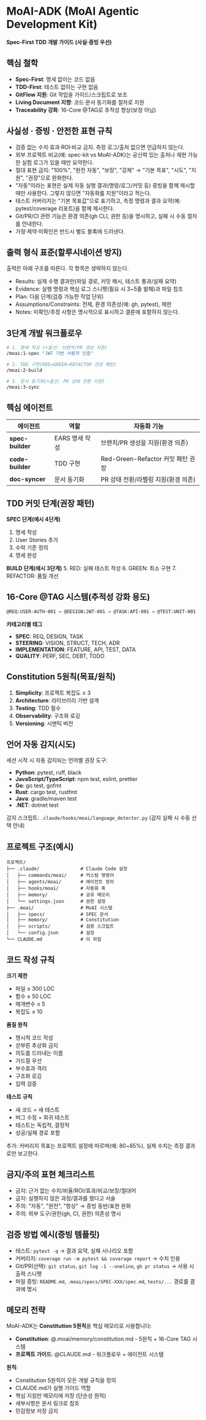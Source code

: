 # MoAI-ADK (MoAI Agentic Development Kit)

**Spec-First TDD 개발 가이드 (사실·증빙 우선)**

## 핵심 철학
- **Spec-First**: 명세 없이는 코드 없음
- **TDD-First**: 테스트 없이는 구현 없음
- **GitFlow 지원**: Git 작업을 가이드/스크립트로 보조
- **Living Document 지향**: 코드·문서 동기화를 절차로 지원
- **Traceability 강화**: 16-Core @TAG로 추적성 향상(보장 아님)

## 사실성 · 증빙 · 안전한 표현 규칙

- 검증 없는 수치·효과·ROI·비교 금지. 측정 로그/출처 없으면 언급하지 않는다.
- 외부 프로젝트 비교(예: spec-kit vs MoAI-ADK)는 공신력 있는 출처나 재현 가능한 실험 로그가 있을 때만 요약한다.
- 절대 표현 금지: "100%", "완전 자동", "보장", "강제" → "기본 목표", "시도", "지원", "권장"으로 완화한다.
- "자동"이라는 표현은 실제 자동 실행 결과(명령/로그/커밋 등) 증빙을 함께 제시할 때만 사용한다. 그렇지 않으면 "자동화를 지원"이라고 적는다.
- 테스트 커버리지는 "기본 목표값"으로 표기하고, 측정 명령과 결과 요약(예: pytest/coverage 리포트)을 함께 제시한다.
- Git/PR/CI 관련 기능은 환경 의존(gh CLI, 권한 등)을 명시하고, 실패 시 수동 절차를 안내한다.
- 가정·제약·미확인은 반드시 별도 블록에 드러낸다.

## 출력 형식 표준(할루시네이션 방지)

출력은 아래 구조를 따른다. 각 항목은 생략하지 않는다.
- Results: 실제 수행 결과만(파일 경로, 커밋 해시, 테스트 통과/실패 요약)
- Evidence: 실행 명령과 핵심 로그 스니펫(필요 시 3~5줄 발췌)과 파일 참조
- Plan: 다음 단계(검증 가능한 작업 단위)
- Assumptions/Constraints: 전제, 환경 의존성(예: gh, pytest), 제한
- Notes: 미확인/추정 사항은 명시적으로 표시하고 결론에 포함하지 않는다.

## 3단계 개발 워크플로우

```bash
# 1. 명세 작성 (+옵션: 브랜치/PR 생성 지원)
/moai:1-spec "JWT 기반 사용자 인증"

# 2. TDD 구현(RED→GREEN→REFACTOR 권장 패턴)
/moai:2-build

# 3. 문서 동기화(+옵션: PR 상태 전환 지원)
/moai:3-sync
```

## 핵심 에이전트

| 에이전트 | 역할 | 자동화 기능 |
|----------|------|------------|
| **spec-builder** | EARS 명세 작성 | 브랜치/PR 생성을 지원(환경 의존) |
| **code-builder** | TDD 구현 | Red-Green-Refactor 커밋 패턴 권장 |
| **doc-syncer** | 문서 동기화 | PR 상태 전환/라벨링 지원(환경 의존) |

## TDD 커밋 단계(권장 패턴)

**SPEC 단계(예시 4단계)**
1. 명세 작성
2. User Stories 추가
3. 수락 기준 정의
4. 명세 완성

**BUILD 단계(예시 3단계)**
5. RED: 실패 테스트 작성
6. GREEN: 최소 구현
7. REFACTOR: 품질 개선

## 16-Core @TAG 시스템(추적성 강화 용도)

```markdown
@REQ:USER-AUTH-001 → @DESIGN:JWT-001 → @TASK:API-001 → @TEST:UNIT-001
```

**카테고리별 태그**
- **SPEC**: REQ, DESIGN, TASK
- **STEERING**: VISION, STRUCT, TECH, ADR
- **IMPLEMENTATION**: FEATURE, API, TEST, DATA
- **QUALITY**: PERF, SEC, DEBT, TODO

## Constitution 5원칙(목표/원칙)

1. **Simplicity**: 프로젝트 복잡도 ≤ 3
2. **Architecture**: 라이브러리 기반 설계
3. **Testing**: TDD 필수
4. **Observability**: 구조화 로깅
5. **Versioning**: 시맨틱 버전

## 언어 자동 감지(시도)

세션 시작 시 자동 감지되는 언어별 권장 도구:
- **Python**: pytest, ruff, black
- **JavaScript/TypeScript**: npm test, eslint, prettier
- **Go**: go test, gofmt
- **Rust**: cargo test, rustfmt
- **Java**: gradle/maven test
- **.NET**: dotnet test

감지 스크립트: `.claude/hooks/moai/language_detector.py` (감지 실패 시 수동 선택 안내)

## 프로젝트 구조(예시)

```
프로젝트/
├── .claude/               # Claude Code 설정
│   ├── commands/moai/     # 커스텀 명령어
│   ├── agents/moai/       # 에이전트 정의
│   ├── hooks/moai/        # 자동화 훅
│   ├── memory/            # 공유 메모리
│   └── settings.json      # 권한 설정
├── .moai/                 # MoAI 시스템
│   ├── specs/             # SPEC 문서
│   ├── memory/            # Constitution
│   ├── scripts/           # 검증 스크립트
│   └── config.json        # 설정
└── CLAUDE.md              # 이 파일
```

## 코드 작성 규칙

**크기 제한**
- 파일 ≤ 300 LOC
- 함수 ≤ 50 LOC
- 매개변수 ≤ 5
- 복잡도 ≤ 10

**품질 원칙**
- 명시적 코드 작성
- 섣부른 추상화 금지
- 의도를 드러내는 이름
- 가드절 우선
- 부수효과 격리
- 구조화 로깅
- 입력 검증

**테스트 규칙**
- 새 코드 = 새 테스트
- 버그 수정 = 회귀 테스트
- 테스트는 독립적, 결정적
- 성공/실패 경로 포함

추가: 커버리지 목표는 프로젝트 설정에 따르며(예: 80~85%), 실제 수치는 측정 결과로만 보고한다.

## 금지/주의 표현 체크리스트

- 금지: 근거 없는 수치/비율/ROI/효과/비교/보장/절대어
- 금지: 실행하지 않은 과정/결과를 했다고 서술
- 주의: "자동", "완전", "항상" → 증빙 동반/표현 완화
- 주의: 외부 도구/권한(gh, CI, 권한) 의존성 명시

## 검증 방법 예시(증빙 템플릿)

- 테스트: `pytest -q` → 결과 요약, 실패 시나리오 포함
- 커버리지: `coverage run -m pytest && coverage report` → 수치 인용
- Git/PR(선택): `git status`, `git log -1 --oneline`, `gh pr status` → 사용 시 출력 스니펫
- 파일 증빙: `README.md`, `.moai/specs/SPEC-XXX/spec.md`, `tests/...` 경로를 결과에 명시

## 메모리 전략

MoAI-ADK는 **Constitution 5원칙**을 핵심 메모리로 사용합니다:

- **Constitution**: @.moai/memory/constitution.md - 5원칙 + 16-Core TAG 시스템
- **프로젝트 가이드**: @CLAUDE.md - 워크플로우 + 에이전트 시스템

**원칙**:

- Constitution 5원칙이 모든 개발 규칙을 정의
- CLAUDE.md가 실행 가이드 역할
- 핵심 지침만 메모리에 저장 (단순성 원칙)
- 세부사항은 문서 링크로 참조
- 민감정보 저장 금지
